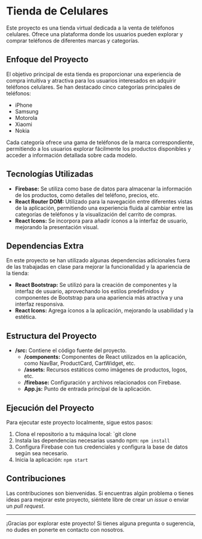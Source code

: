 # Tienda de Celulares

Este proyecto es una tienda virtual dedicada a la venta de teléfonos celulares. Ofrece una plataforma donde los usuarios pueden explorar y comprar teléfonos de diferentes marcas y categorías.

## Enfoque del Proyecto

El objetivo principal de esta tienda es proporcionar una experiencia de compra intuitiva y atractiva para los usuarios interesados en adquirir teléfonos celulares. Se han destacado cinco categorías principales de teléfonos:

- iPhone
- Samsung
- Motorola
- Xiaomi
- Nokia

Cada categoría ofrece una gama de teléfonos de la marca correspondiente, permitiendo a los usuarios explorar fácilmente los productos disponibles y acceder a información detallada sobre cada modelo.

## Tecnologías Utilizadas

- **Firebase:** Se utiliza como base de datos para almacenar la información de los productos, como detalles del teléfono, precios, etc.
- **React Router DOM:** Utilizado para la navegación entre diferentes vistas de la aplicación, permitiendo una experiencia fluida al cambiar entre las categorías de teléfonos y la visualización del carrito de compras.
- **React Icons:** Se incorpora para añadir íconos a la interfaz de usuario, mejorando la presentación visual.

## Dependencias Extra

En este proyecto se han utilizado algunas dependencias adicionales fuera de las trabajadas en clase para mejorar la funcionalidad y la apariencia de la tienda:

- **React Bootstrap:** Se utilizó para la creación de componentes y la interfaz de usuario, aprovechando los estilos predefinidos y componentes de Bootstrap para una apariencia más atractiva y una interfaz responsiva.
- **React Icons:** Agrega íconos a la aplicación, mejorando la usabilidad y la estética.

## Estructura del Proyecto

- **/src:** Contiene el código fuente del proyecto.
  - **/components:** Componentes de React utilizados en la aplicación, como NavBar, ProductCard, CartWidget, etc.
  - **/assets:** Recursos estáticos como imágenes de productos, logos, etc.
  - **/firebase:** Configuración y archivos relacionados con Firebase.
  - **App.js:** Punto de entrada principal de la aplicación.

## Ejecución del Proyecto

Para ejecutar este proyecto localmente, sigue estos pasos:

1. Clona el repositorio a tu máquina local: `git clone 
2. Instala las dependencias necesarias usando npm: `npm install`
3. Configura Firebase con tus credenciales y configura la base de datos según sea necesario.
4. Inicia la aplicación: `npm start`

## Contribuciones

Las contribuciones son bienvenidas. Si encuentras algún problema o tienes ideas para mejorar este proyecto, siéntete libre de crear un *issue* o enviar un *pull request*.

---

¡Gracias por explorar este proyecto! Si tienes alguna pregunta o sugerencia, no dudes en ponerte en contacto con nosotros.
